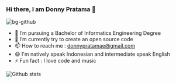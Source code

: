 ### Hi there, I am Donny Pratama 👋
![bg-github](https://user-images.githubusercontent.com/64658351/173403870-b693fa7d-4d56-4ce1-8f35-2cd491c235cf.png)

- 💼 I’m pursuing a Bachelor of Informatics Engineering Degree
- 🌱 I’m currently try to create an open source code
- 📫 How to reach me : donnypratamae@gmail.com
- 😄 I'm natively speak Indonesian and intermediate speak English
- ⚡ Fun fact : I love code and music

![Github stats](https://github-readme-stats.vercel.app/api?username=donnypratamae&theme=tokyonight&show_icons=true&count_private=true)
